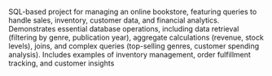 SQL-based project for managing an online bookstore, featuring queries to handle sales, inventory, customer data, and financial analytics. Demonstrates essential database operations, including data retrieval (filtering by genre, publication year), aggregate calculations (revenue, stock levels), joins, and complex queries (top-selling genres, customer spending analysis). Includes examples of inventory management, order fulfillment tracking, and customer insights
